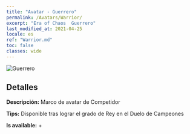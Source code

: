 ```yaml
---
title: "Avatar - Guerrero"
permalink: /Avatars/Warrior/
excerpt: "Era of Chaos  Guerrero"
last_modified_at: 2021-04-25
locale: es
ref: "Warrior.md"
toc: false
classes: wide
---
```

 ![Guerrero](/images/a/avatarFrame_1.png)

## Detalles

 **Descripción:** Marco de avatar de Competidor 

 **Tips:** Disponible tras lograr el grado de Rey en el Duelo de Campeones 

 **Is available:**  + 


